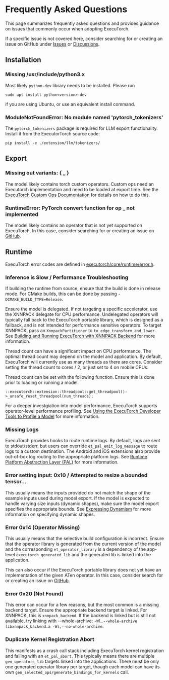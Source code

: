 # Frequently Asked Questions

This page summarizes frequently asked questions and provides guidance on issues that commonly occur when adopting ExecuTorch.

If a specific issue is not covered here, consider searching for or creating an issue on GitHub under [Issues](https://github.com/pytorch/executorch/issues) or [Discussions](https://github.com/pytorch/executorch/discussions).

## Installation

### Missing /usr/include/python3.x

Most likely `python-dev` library needs to be installed. Please run
```
sudo apt install python<version>-dev
```
if you are using Ubuntu, or use an equivalent install command.

### ModuleNotFoundError: No module named 'pytorch_tokenizers'

The `pytorch_tokenizers` package is required for LLM export functionality. Install it from the ExecutorTorch source code:
```
pip install -e ./extension/llm/tokenizers/
```

## Export

### Missing out variants: { _ }

The model likely contains torch custom operators. Custom ops need an Executorch implementation and need to be loaded at export time. See the [ExecuTorch Custom Ops Documentation](kernel-library-custom-aten-kernel.md#apis) for details on how to do this.

### RuntimeError: PyTorch convert function for op _ not implemented

The model likely contains an operator that is not yet supported on ExecuTorch. In this case, consider searching for or creating an issue on [GitHub](https://github.com/pytorch/executorch/issues).

## Runtime

ExecuTorch error codes are defined in [executorch/core/runtime/error.h](https://github.com/pytorch/executorch/blob/main/runtime/core/error.h).

### Inference is Slow / Performance Troubleshooting

If building the runtime from source, ensure that the build is done in release mode. For CMake builds, this can be done by passing `-DCMAKE_BUILD_TYPE=Release`.

Ensure the model is delegated. If not targeting a specific accelerator, use the XNNPACK delegate for CPU performance. Undelegated operators will typically fall back to the ExecuTorch portable library, which is designed as a fallback, and is not intended for performance sensitive operators. To target XNNPACK, pass an `XnnpackPartitioner` to `to_edge_transform_and_lower`. See [Building and Running ExecuTorch with XNNPACK Backend](tutorial-xnnpack-delegate-lowering.md) for more information.

Thread count can have a significant impact on CPU performance. The optimal thread count may depend on the model and application. By default, ExecuTorch will currently use as many threads as there are cores. Consider setting the thread count to cores / 2, or just set to 4 on mobile CPUs.

Thread count can be set with the following function. Ensure this is done prior to loading or running a model.
```
::executorch::extension::threadpool::get_threadpool()->_unsafe_reset_threadpool(num_threads);
```

For a deeper investgiation into model performance, ExecuTorch supports operator-level performance profiling. See [Using the ExecuTorch Developer Tools to Profile a Model](devtools-integration-tutorial.md) for more information.

### Missing Logs

ExecuTorch provides hooks to route runtime logs. By default, logs are sent to stdout/stderr, but users can override `et_pal_emit_log_message` to route logs to a custom destination. The Android and iOS extensions also provide out-of-box log routing to the appropriate platform logs. See [Runtime Platform Abstraction Layer (PAL)](runtime-platform-abstraction-layer.md) for more information.

### Error setting input: 0x10 / Attempted to resize a bounded tensor...

This usually means the inputs provided do not match the shape of the example inputs used during model export. If the model is expected to handle varying size inputs (dynamic shapes), make sure the model export specifies the appropriate bounds. See [Expressing Dynamism](https://pytorch.org/docs/stable/export.html#expressing-dynamism) for more information on specifying dynamic shapes.

### Error 0x14 (Operator Missing)

This usually means that the selective build configuration is incorrect. Ensure that the operator library is generated from the current version of the model and the corresponding `et_operator_library` is a dependency of the app-level `executorch_generated_lib` and the generated lib is linked into the application.

This can also occur if the ExecuTorch portable library does not yet have an implementation of the given ATen operator. In this case, consider search for or creating an issue on [GitHub](https://github.com/pytorch/executorch/issues).

### Error 0x20 (Not Found)

This error can occur for a few reasons, but the most common is a missing backend target. Ensure the appropriate backend target is linked. For XNNPACK, this is `xnnpack_backend`. If the backend is linked but is still not available, try linking with --whole-archive: `-Wl,--whole-archive libxnnpack_backend.a -Wl,--no-whole-archive`.

### Duplicate Kernel Registration Abort

This manifests as a crash call stack including ExecuTorch kernel registration and failing with an `et_pal_abort`. This typically means there are multiple `gen_operators_lib` targets linked into the applications. There must be only one generated operator library per target, though each model can have its own `gen_selected_ops/generate_bindings_for_kernels` call.
